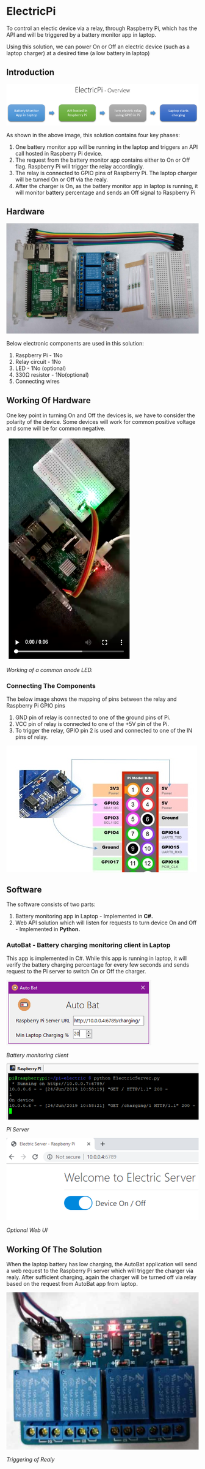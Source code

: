 # ElectricPi

To control an electic device via a relay, through Raspberry Pi, which has the API and will be triggered by a battery monitor app in laptop.

Using this solution, we can power On or Off an electric device (such as a laptop charger) at a desired time (a low battery in laptop) 

## Introduction

![Screenshot](Docs/ElectricPi.png)  

As shown in the above image, this solution contains four key phases:

1. One battery monitor app will be running in the laptop and triggers an API call hosted in Raspberry Pi device.
1. The request from the battery monitor app contains either to On or Off flag. Raspberry Pi will trigger the relay accordingly.
1. The relay is connected to GPIO pins of Raspberry Pi. The laptop charger will be turned On or Off via the realy.
1. After the charger is On, as the battery monitor app in laptop is running, it will monitor battery percentage and sends an Off signal to Raspberry Pi
   
## Hardware

![Screenshot](Docs/Hardware.jpg)  

Below electronic components are used in this solution:

1. Raspberry Pi - 1No
2. Relay circuit - 1No
3. LED - 1No (optional)
4. 330Ω resistor - 1No(optional)
5. Connecting wires
    
## Working  Of Hardware

One key point in turning On and Off the devices is, we have to consider the polarity of the device. Some devices will work for common positive voltage and some will be for common negative.

<a href='Docs/WorkingOfLED.mp4' target='_blank'><img src='Docs/VideoThumb.png'/></a>

*Working of a common anode LED.*

### Connecting The Components

The below image shows the mapping of pins between the relay and Raspberry Pi GPIO pins

1. GND pin of relay is connected to one of the ground pins of Pi.
2. VCC pin of relay is connected to one of the +5V pin of the Pi.
3. To trigger the relay, GPIO pin 2 is used and connected to one of the IN pins of relay.

![Pin Mappings Between Relay & Pi](Docs/PinMappings.jpg)

## Software

The software consists of two parts:

1. Battery monitoring app in Laptop - Implemented in **C#.**
2. Web API solution which will listen for requests to turn device On and Off - Implemented in **Python.**

### AutoBat - Battery charging monitoring client in Laptop  

This app is implemented in C#. While this app is running in laptop, it will verify the battery charging percentage for every few seconds and sends request to the Pi server to switch On or Off the charger.

![AutoBat - Battery charging monitoring app](Docs/AutoBat.png)

*Battery monitoring client* 

![Raspberry Pi Server](Docs/PiServer.png)

*Pi Server*

![Optional Web UI](Docs/WebUI.png)

*Optional Web UI*

## Working Of The Solution
When the laptop battery has low charging, the AutoBat application will send a web request to the Raspberry Pi server which will trigger the charger via realy. After sufficient charging, again the charger will be turned off via relay based on the request from AutoBat app from laptop.

![](Docs/Relay.jpg) 

*Triggering of Realy*

